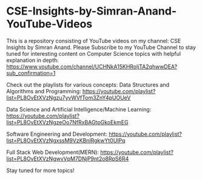 # CSE-Insights-by-Simran-Anand-YouTube-Videos
This is a repository consisting of YouTube videos on my channel: CSE Insights by Simran Anand. Please Subscribe to my YouTube Channel to stay tuned for interesting content on Computer Science topics with helpful explanation in depth: https://www.youtube.com/channel/UCHNkA15KHRoljTA2qhwwDEA?sub_confirmation=1

Check out the playlists for various concepts:
Data Structures and Algorithms and Programming:
https://youtube.com/playlist?list=PL8OvEtXVzNgzu7yvWVfTom3ZnY4pUOUeV

Data Science and Artificial Intelligence/Machine Learning: https://youtube.com/playlist?list=PL8OvEtXVzNgzeOo7NfRxBAGtpGkoEkmEG

Software Engineering and Development: https://youtube.com/playlist?list=PL8OvEtXVzNgxssM9VzKBnlRgkwYt0UIPq

Full Stack Web Development(MERN): https://youtube.com/playlist?list=PL8OvEtXVzNgwvVpM7DNjP9nt2o8RpS6R4

Stay tuned for more topics!


